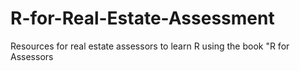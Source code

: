 # R-for-Real-Estate-Assessment
Resources for real estate assessors to learn R using the book "R for Assessors
